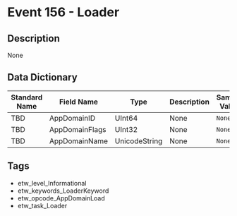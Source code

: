 # Event 156 - Loader

## Description
None

## Data Dictionary
|Standard Name|Field Name|Type|Description|Sample Value|
|---|---|---|---|---|
|TBD|AppDomainID|UInt64|None|`None`|
|TBD|AppDomainFlags|UInt32|None|`None`|
|TBD|AppDomainName|UnicodeString|None|`None`|

## Tags
* etw_level_Informational
* etw_keywords_LoaderKeyword
* etw_opcode_AppDomainLoad
* etw_task_Loader